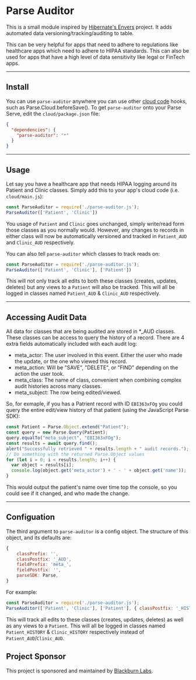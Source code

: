 # Parse Auditor
This is a small module inspired by [Hibernate's Envers](https://hibernate.org/orm/envers/) project. It adds automated data versioning/tracking/auditing to table.

This can be very helpful for apps that need to adhere to regulations like healthcare apps which need to adhere to HIPAA
standards. This can also be used for apps that have a high level of data sensitivity like legal or FinTech apps.

---

## Install
You can use `parse-auditor` anywhere you can use other [cloud code](https://docs.parseplatform.org/cloudcode/guide/) hooks, such as Parse.Cloud.beforeSave(). To get
`parse-auditor` onto your Parse Serve, edit the `cloud/package.json` file: 
```json
{
  "dependencies": {
    "parse-auditor": "*"
  }
}
```
 
---
 
## Usage
Let say you have a healthcare app that needs HIPAA logging around its Patient and Clinic classes. Simply add this to 
your app's cloud code (i.e. `cloud/main.js`):

```javascript
const ParseAuditor = require('./parse-auditor.js');
ParseAuditor(['Patient', 'Clinic'])
```

You usage of `Patient` and `Clinic` goes unchanged, simply write/read form those classes as you normally would. However,
any changes to records in either class will now be automatically versioned and tracked in `Patient_AUD` and `Clinic_AUD`
respectively.

You can also tell `parse-auditor` which classes to track reads on:
```javascript
const ParseAuditor = require('./parse-auditor.js');
ParseAuditor(['Patient', 'Clinic'], ['Patient'])
```

This will not only track all edits to both these classes (creates, updates, deletes) but any views to a `Patient` will
also be tracked. This will all be logged in classes named `Patient_AUD` & `Clinic_AUD` respectively.

---

## Accessing Audit Data
All data for classes that are being audited are stored in *_AUD classes. These classes can be access to query the history
of a record. There are 4 extra fields automatically included with each audit log:
 - meta_actor: The user involved in this event. Either the user who made the update, or the one who viewed this record.
 - meta_action: Will be "SAVE", "DELETE", or "FIND" depending on the action the user took.
 - meta_class: The name of class, convenient when combining complex audit histories across many classes.  
 - meta_subject: The row being edited/viewed. 

So, for exmaple, if you has a Patrient record with ID `EBI363xFOg` you could query the entire edit/view history of that patient
(using the JavaScript Parse SDK):
```javascript
const Patient = Parse.Object.extend("Patient");
const query = new Parse.Query(Patient);
query.equalTo("meta_subject", "EBI363xFOg");
const results = await query.find();
alert("Successfully retrieved " + results.length + " audit records.");
// Do something with the returned Parse.Object values
for (let i = 0; i < results.length; i++) {
  var object = results[i];
  console.log(object.get('meta_actor') + ' - ' + object.get('name'));
}
```

This would output the patient's name over time top the console, so you could see if it changed, and who made the change.  

---

## Configuation

The third argument to `parse-auditor` is a config object. The structure of this object, and its defaults are:
```javascript
{
    classPrefix: '',
    classPostfix: '_AUD',
    fieldPrefix: 'meta_',
    fieldPostfix: '',
    parseSDK: Parse,
}
```

For example:
```javascript
const ParseAuditor = require('./parse-auditor.js');
ParseAuditor(['Patient', 'Clinic'], ['Patient'], { classPostfix: '_HISTORY' })
```

This will track all edits to these classes (creates, updates, deletes) as well as any views to a `Patient`. This will
all be logged in classes named `Patient_HISTORY` & `Clinic_HISTORY` respectively instead of `Patient_AUD`/`Clinic_AUD`.

## Project Sponsor

This project is sponsored and maintained by [Blackburn Labs](http://www.blackburnlabs.com).
